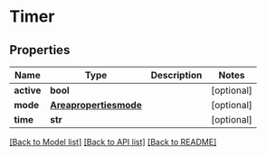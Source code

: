 # Timer

## Properties
Name | Type | Description | Notes
------------ | ------------- | ------------- | -------------
**active** | **bool** |  | [optional] 
**mode** | [**Areapropertiesmode**](Areapropertiesmode.md) |  | [optional] 
**time** | **str** |  | [optional] 

[[Back to Model list]](../README.md#documentation-for-models) [[Back to API list]](../README.md#documentation-for-api-endpoints) [[Back to README]](../README.md)

